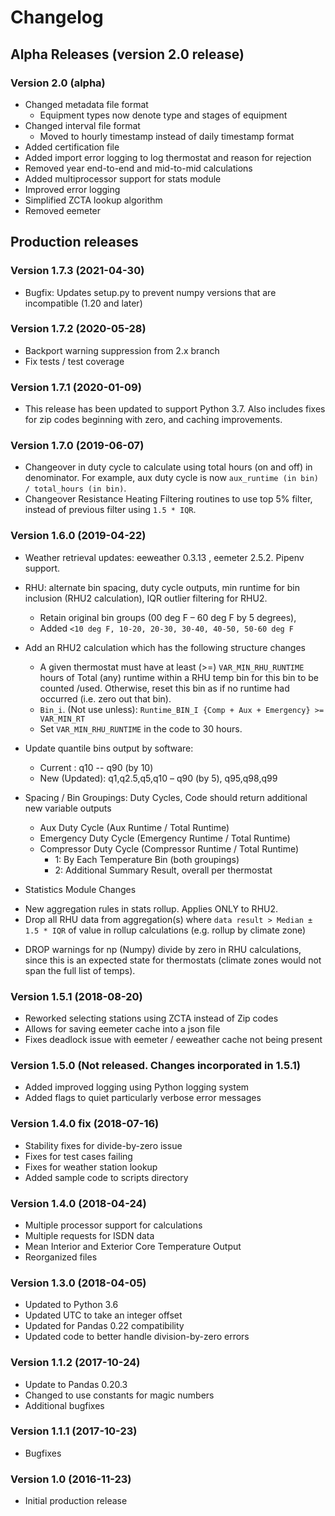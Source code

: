 # Changelog

## Alpha Releases (version 2.0 release)

### Version 2.0 (alpha)

* Changed metadata file format
    - Equipment types now denote type and stages of equipment
* Changed interval file format
    - Moved to hourly timestamp instead of daily timestamp format
* Added certification file
* Added import error logging to log thermostat and reason for rejection
* Removed year end-to-end and mid-to-mid calculations
* Added multiprocessor support for stats module
* Improved error logging
* Simplified ZCTA lookup algorithm
* Removed eemeter

## Production releases

### Version 1.7.3 (2021-04-30)

* Bugfix: Updates setup.py to prevent numpy versions that are incompatible (1.20 and later)

### Version 1.7.2 (2020-05-28)

* Backport warning suppression from 2.x branch
* Fix tests / test coverage

### Version 1.7.1 (2020-01-09)

* This release has been updated to support Python 3.7. Also includes fixes for zip codes beginning with zero, and caching improvements.

### Version 1.7.0 (2019-06-07)

* Changeover in duty cycle to calculate using total hours (on and off) in denominator. For example, aux duty cycle is now `aux_runtime (in bin) / total_hours (in bin)`.
* Changeover Resistance Heating Filtering routines to use top 5% filter, instead of previous filter using `1.5 * IQR`.

### Version 1.6.0 (2019-04-22)

* Weather retrieval updates: eeweather 0.3.13 , eemeter 2.5.2. Pipenv support.
* RHU: alternate bin spacing, duty cycle outputs, min runtime for bin inclusion (RHU2 calculation), IQR outlier filtering for RHU2.
    - Retain original bin groups (00 deg F – 60 deg F by 5 degrees),
    - Added `<10 deg F, 10-20, 20-30, 30-40, 40-50, 50-60 deg F`

* Add an RHU2 calculation which has the following structure changes
    - A given thermostat must have at least (>=) `VAR_MIN_RHU_RUNTIME` hours of Total (any) runtime within a RHU temp bin for this bin to be counted /used. Otherwise, reset this bin as if no runtime had occurred (i.e. zero out that bin).
    - `Bin_i`. (Not use unless): `Runtime_BIN_I {Comp + Aux + Emergency} >= VAR_MIN_RT`
    - Set `VAR_MIN_RHU_RUNTIME` in the code to 30 hours.

* Update quantile bins output by software:
    - Current : q10 -- q90 (by 10)
    - New (Updated): q1,q2.5,q5,q10 – q90 (by 5), q95,q98,q99

* Spacing / Bin Groupings: Duty Cycles, Code should return additional new variable outputs
    - Aux Duty Cycle (Aux Runtime / Total Runtime)
    - Emergency Duty Cycle (Emergency Runtime / Total Runtime)
    - Compressor Duty Cycle (Compressor Runtime / Total Runtime)
        + 1: By Each Temperature Bin (both groupings)
        + 2: Additional Summary Result, overall per thermostat

* Statistics Module Changes
- New aggregation rules in stats rollup. Applies ONLY to RHU2.
- Drop all RHU data from aggregation(s) where `data result > Median ± 1.5 * IQR` of value in rollup calculations (e.g. rollup by climate zone)
* DROP warnings for np (Numpy) divide by zero in RHU calculations, since this is an expected state for thermostats (climate zones would not span the full list of temps).

### Version 1.5.1 (2018-08-20)

* Reworked selecting stations using ZCTA instead of Zip codes
* Allows for saving eemeter cache into a json file
* Fixes deadlock issue with eemeter / eeweather cache not being present

### Version 1.5.0 (Not released. Changes incorporated in 1.5.1)

* Added improved logging using Python logging system
* Added flags to quiet particularly verbose error messages

### Version 1.4.0 fix (2018-07-16)

* Stability fixes for divide-by-zero issue
* Fixes for test cases failing
* Fixes for weather station lookup
* Added sample code to scripts directory

### Version 1.4.0 (2018-04-24)

* Multiple processor support for calculations
* Multiple requests for ISDN data
* Mean Interior and Exterior Core Temperature Output
* Reorganized files

### Version 1.3.0 (2018-04-05)

* Updated to Python 3.6
* Updated UTC to take an integer offset
* Updated for Pandas 0.22 compatibility
* Updated code to better handle division-by-zero errors

### Version 1.1.2 (2017-10-24)

* Update to Pandas 0.20.3
* Changed to use constants for magic numbers
* Additional bugfixes

### Version 1.1.1 (2017-10-23)

* Bugfixes

### Version 1.0 (2016-11-23)

* Initial production release
